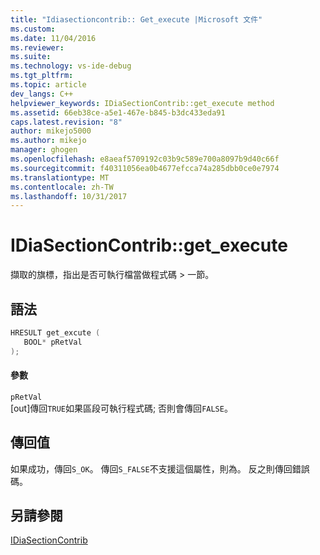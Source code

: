 ```yaml
---
title: "Idiasectioncontrib:: Get_execute |Microsoft 文件"
ms.custom: 
ms.date: 11/04/2016
ms.reviewer: 
ms.suite: 
ms.technology: vs-ide-debug
ms.tgt_pltfrm: 
ms.topic: article
dev_langs: C++
helpviewer_keywords: IDiaSectionContrib::get_execute method
ms.assetid: 66eb38ce-a5e1-467e-b845-b3dc433eda91
caps.latest.revision: "8"
author: mikejo5000
ms.author: mikejo
manager: ghogen
ms.openlocfilehash: e8aeaf5709192c03b9c589e700a8097b9d40c66f
ms.sourcegitcommit: f40311056ea0b4677efcca74a285dbb0ce0e7974
ms.translationtype: MT
ms.contentlocale: zh-TW
ms.lasthandoff: 10/31/2017
---
```

# <a name="idiasectioncontribgetexecute"></a>IDiaSectionContrib::get_execute
擷取的旗標，指出是否可執行檔當做程式碼 > 一節。  
  
## <a name="syntax"></a>語法  
  
```C++  
HRESULT get_excute (   
   BOOL* pRetVal  
);  
```  
  
#### <a name="parameters"></a>參數  
 `pRetVal`  
 [out]傳回`TRUE`如果區段可執行程式碼; 否則會傳回`FALSE`。  
  
## <a name="return-value"></a>傳回值  
 如果成功，傳回`S_OK`。 傳回`S_FALSE`不支援這個屬性，則為。 反之則傳回錯誤碼。  
  
## <a name="see-also"></a>另請參閱  
 [IDiaSectionContrib](../../debugger/debug-interface-access/idiasectioncontrib.md)